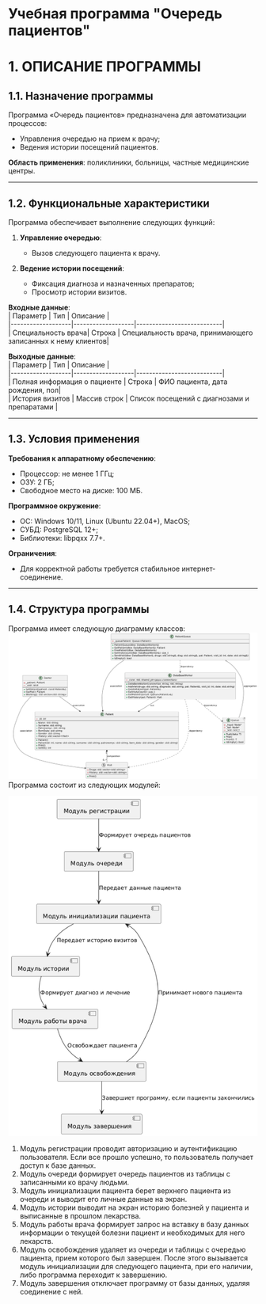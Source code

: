 # Учебная программа "Очередь пациентов" 

# 1. ОПИСАНИЕ ПРОГРАММЫ

## 1.1. Назначение программы  
Программа «Очередь пациентов» предназначена для автоматизации процессов:  
- Управления очередью на прием к врачу;  
- Ведения истории посещений пациентов.  

**Область применения**: поликлиники, больницы, частные медицинские центры.

---

## 1.2. Функциональные характеристики  
Программа обеспечивает выполнение следующих функций:  
1. **Управление очередью**:  
   - Вызов следующего пациента к врачу.  

2. **Ведение истории посещений**:  
   - Фиксация диагноза и назначенных препаратов;  
   - Просмотр истории визитов.  

**Входные данные**:  
| Параметр         | Тип               | Описание                  |  
|-------------------|-------------------|---------------------------|  
| Специальность врача| Строка            | Специальность  врача, принимающего записанных к нему клиентов|  


**Выходные данные**:  
| Параметр         | Тип               | Описание                  |  
|-------------------|-------------------|---------------------------|  
| Полная информация о пациенте  | Строка       |  ФИО пациента, дата рождения, пол|  
| История визитов   | Массив строк      | Список посещений с диагнозами и препаратами |  

---

## 1.3. Условия применения  
**Требования к аппаратному обеспечению**:  
- Процессор: не менее 1 ГГц;  
- ОЗУ: 2 ГБ;  
- Свободное место на диске: 100 МБ.  

**Программное окружение**:  
- ОС: Windows 10/11, Linux (Ubuntu 22.04+), MacOS;  
- СУБД: PostgreSQL 12+;
- Библиотеки: libpqxx 7.7+.  

**Ограничения**:  
- Для корректной работы требуется стабильное интернет-соединение.  

---

## 1.4. Структура программы  
Программа имеет следующую диаграмму классов: 
![Компьютер](img/classDiag.png)
Программа состоит из следующих модулей: 

![Компьютер](img/pipeline.png)

1. Модуль регистрации проводит авторизацию и аутентификацию пользователя. Если все прошло успешно, то пользователь получает доступ к базе данных.
2. Модуль очереди формирует очередь пациентов из таблицы с записанными ко врачу людьми.
3. Модуль инициализации пациента берет верхнего пациента из очереди и выводит его личные данные на экран.
4. Модуль истории выводит на экран историю болезней у пациента и выписанные в прошлом лекарства.
5. Модуль работы врача формирует запрос на вставку в базу данных информации о текущей болезни пациент и необходимых для него лекарств.
6. Модуль освобождения удаляет из очереди и таблицы с очередью пациента, прием которого был завершен. После этого вызывается модуль инициализации для следующего пациента, при его наличии, либо программа переходит к завершению.
7. Модуль завершения отключает программу от базы данных, удаляя соединение с ней.
